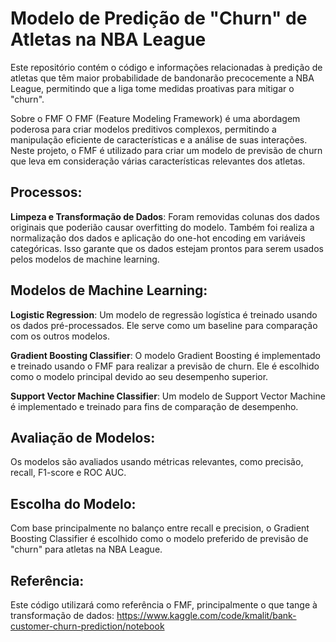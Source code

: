 # Modelo de Predição de "Churn" de Atletas na NBA League 
Este repositório contém o código e informações relacionadas à predição de atletas que têm maior probabilidade de bandonarão precocemente a NBA League, permitindo que a liga tome medidas proativas para mitigar o "churn".

Sobre o FMF
O FMF (Feature Modeling Framework) é uma abordagem poderosa para criar modelos preditivos complexos, permitindo a manipulação eficiente de características e a análise de suas interações. Neste projeto, o FMF é utilizado para criar um modelo de previsão de churn que leva em consideração várias características relevantes dos atletas.

## Processos:
**Limpeza e Transformação de Dados**: Foram removidas colunas dos dados originais que poderião causar overfitting do modelo. Também foi realiza a normalização dos dados e aplicação do one-hot encoding em variáveis categóricas. Isso garante que os dados estejam prontos para serem usados pelos modelos de machine learning.

## Modelos de Machine Learning:

**Logistic Regression**: Um modelo de regressão logística é treinado usando os dados pré-processados. Ele serve como um baseline para comparação com os outros modelos.

**Gradient Boosting Classifier**: O modelo Gradient Boosting é implementado e treinado usando o FMF para realizar a previsão de churn. Ele é escolhido como o modelo principal devido ao seu desempenho superior.

**Support Vector Machine Classifier**: Um modelo de Support Vector Machine é implementado e treinado para fins de comparação de desempenho.

## Avaliação de Modelos: 
Os modelos são avaliados usando métricas relevantes, como precisão, recall, F1-score e ROC AUC. 

## Escolha do Modelo: 
Com base principalmente no balanço entre recall e precision, o Gradient Boosting Classifier é escolhido como o modelo preferido de previsão de "churn" para atletas na NBA League.

## Referência:
Este código utilizará como referência o FMF, principalmente o que tange à transformação de dados: https://www.kaggle.com/code/kmalit/bank-customer-churn-prediction/notebook
